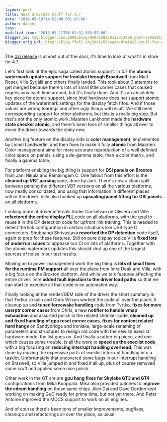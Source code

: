 ```yaml
---
layout: post
title: Neat drm/i915 Stuff for 4.7
date: '2016-05-10T14:52:00.001-07:00'
author: danvet
tags: 
modified_time: '2016-05-11T08:02:31.939-07:00'
blogger_id: tag:blogger.com,1999:blog-8047628228132312466.post-3142001204592303032
blogger_orig_url: http://blog.ffwll.ch/2016/05/neat-drmi915-stuff-for-47.html
---
```


The <a href="http://blog.ffwll.ch/2016/03/neat-drmi915-stuff-for-46.html">4.6 release</a> is almost out of the door, it's time to look at what's in store for 4.7.

<a name='more'></a>Let's first look at the epic saga called atomic support. In 4.7 the <b>atomic watermark update support for Ironlake through Broadwell</b> from Matt Roper, Ville Syrjälä and others finally landed. This took about 3 attempts to get merged because there's lots of small little corner cases that caused regressions each time around, but it's finally done. And it's an absolutely key piece for atomic support, since Intel hardware does not support atomic updates of the watermark settings for the display fetch fifos. And if those values are wrong tearings and other ugly things will result. We still need corresponding support for other platforms, but this is a really big step. But that's not the only atomic work: Maarten Lankhorst made the <b>hardware state checker atomic</b>, and there's been tons of smaller things all over to move the driver towards the shiny new.



Another big feature on the display side is <b>color management</b>, implemented by Lionel Landwerlin, and then fixes to make it fully <b>atomic</b> from Maarten. Color management aims for more accurate reproduction of a well definied color space on panels, using a de-gamma table, then a color matrix, and finally a gamma table.



For platform enabling the big thing is support for <b>DSI panels on Broxton</b> from Jani Nikula and Ramalingam C. One fallout from this effort is the <b>cleaned up VBT parsing </b>code, done by Jani. There's now a clean split between parsing the different VBT versions on all the various platforms, now neatly consolidated, and using that information in different places within the driver. Ville also hooked up <b>upscaling/panel fitting for DSI panels</b> on all platforms.



Looking more at driver internals Ander Conselvan de Oliviera<b> </b>and Ville <b>refactored the entire display PLL </b>code on all platforms, with the goal to reuse it in the DP detection code for upfront link training. This is needed to detect the link configuration in certain situations like USB type C connectors. Shubhangi Shrivastava <b>reworked the DP detection</b> code itself, again to prep for these features. Still on pure display topics Ville <b>fixed lots of underrun issues</b> to appease our CI on lots of platforms. Together with the atomic watermark updates this should shut up one of the largest sources of noise in our test results.



Moving on to power management work the big thing is <b>lots of small fixes for the runtime PM support</b> all over the place from Imre Deak and Ville, with a big focus on the Broxton platform. And while we talk features affecting the entire driver: Imre<b> added fault injection to the driver load paths</b> so that we can start to exercise all that code in an automated way.



Finally looking at the render/GEM side of the driver the short summary is that Tvrtko Ursulin and Chris Wilson worked the code all over the place: A cleanup up and <b>tuned forcewake handling </b>code from Tvrtko, f<b>ixes for more userptr corner cases </b>from Chris, a new <b>notifier to handle vmap exhaustion</b> and assorted polish in the related shrinker code, <b>cleaned up and fixed handling of gpu reset corner cases</b>, <b>fixes for context related hard hangs</b> on Sandybridge and Ironlake, large-scale renaming of parameters and structures to realign old code with the newish execlist hardware mode, the list goes on. And finally a rather big piece, and one which causes some trouble, is all the work to <b>speed up the execlist code</b>, with a big focusing on <b>reducing interrupt handling overhead</b>. This was done by moving the expensive parts of execlist interrupt handling into a tasklet. Unfortunately that uncovered some bugs in our interrupt handling on Braswell, so Ville jumped in and fixed it all up, plus of course removed some cruft and applied some nice polish.



Other work in the GT are are <b>gpu hang fixes for Skylake GT3 and GT4</b> configurations from Mika Kuoppala. Mika also provided patches to i<b>mprove the edram handling</b> on those same chips. Alex Dai and Dave Gordon kept working on making GuC ready for prime time, but not yet there. And Peter Antoine improved the MOCS support to work on all engines.



And of course there's been tons of smaller improvements, bugfixes, cleanups and refactorings all over the place, as usual.